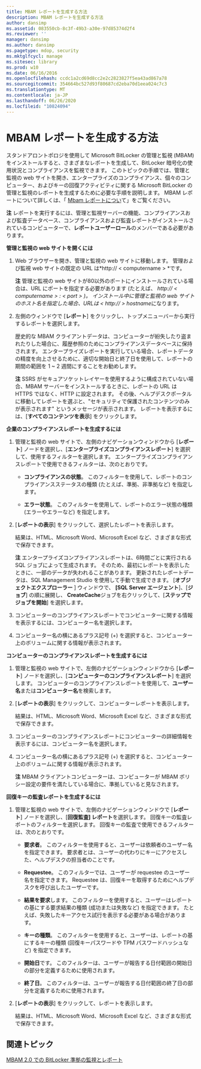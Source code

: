 ```yaml
---
title: MBAM レポートを生成する方法
description: MBAM レポートを生成する方法
author: dansimp
ms.assetid: 083550cb-8c3f-49b3-a30e-97d85374d2f4
ms.reviewer: ''
manager: dansimp
ms.author: dansimp
ms.pagetype: mdop, security
ms.mktglfcycl: manage
ms.sitesec: library
ms.prod: w10
ms.date: 06/16/2016
ms.openlocfilehash: ccdc1a2cd69d8cc2e2c2823827f5ea43ad867a78
ms.sourcegitcommit: 354664bc527d93f80687cd2eba70d1eea024c7c3
ms.translationtype: MT
ms.contentlocale: ja-JP
ms.lasthandoff: 06/26/2020
ms.locfileid: "10824094"
---
```

# MBAM レポートを生成する方法


スタンドアロントポロジを使用して Microsoft BitLocker の管理と監視 (MBAM) をインストールすると、さまざまなレポートを生成して、BitLocker 暗号化の使用状況とコンプライアンスを監視できます。 このトピックの手順では、管理と監視の web サイトを開き、エンタープライズのコンプライアンス、個々のコンピューター、およびキーの回復アクティビティに関する Microsoft BitLocker の管理と監視のレポートを生成するために必要な手順を説明します。 MBAM レポートについて詳しくは、「 [Mbam レポートについ](understanding-mbam-reports-mbam-2.md)て」をご覧ください。

**注** レポートを実行するには、管理と監視サーバーの機能、コンプライアンスおよび監査データベース、コンプライアンスおよび監査レポートがインストールされているコンピューターで、**レポートユーザーロール**のメンバーである必要があります。

 

**管理と監視の web サイトを開くには**

1.  Web ブラウザーを開き、管理と監視の web サイトに移動します。 管理および監視 web サイトの既定の URL は*http:// &lt; computername &gt; *です。

    **注** 管理と監視の web サイトが80以外のポートにインストールされている場合は、URL にポートを指定する必要があります (たとえば、 *http:// &lt; computername &gt; : &lt; port &gt; *)。 インストール中に管理と監視の web サイトのホスト名を指定した場合、URL*は &lt; http:// &gt; hostname*になります。

     

2.  左側のウィンドウで [**レポート**] をクリックし、トップメニューバーから実行するレポートを選択します。

    歴史的な MBAM クライアントデータは、コンピューターが紛失したり盗まれたりした場合に、履歴参照のためにコンプライアンスデータベースに保持されます。 エンタープライズレポートを実行している場合、レポートデータの精度を向上させるために、適切な開始日と終了日を使用して、レポートの期間の範囲を 1 ~ 2 週間にすることをお勧めします。

    **注** SSRS がセキュアソケットレイヤーを使用するように構成されていない場合、MBAM サーバーをインストールするときに、レポートの URL は HTTPS ではなく、HTTP に設定されます。 その後、ヘルプデスクポータルに移動してレポートを選ぶと、"セキュリティで保護されたコンテンツのみが表示されます" というメッセージが表示されます。 レポートを表示するには、[**すべてのコンテンツを表示**] をクリックします。

     

**企業のコンプライアンスレポートを生成するには**

1.  管理と監視の web サイトで、左側のナビゲーションウィンドウから [**レポート**] ノードを選択し、[**エンタープライズコンプライアンスレポート**] を選択して、使用するフィルターを選択します。 エンタープライズコンプライアンスレポートで使用できるフィルターは、次のとおりです。

    -   **コンプライアンスの状態**。 このフィルターを使用して、レポートのコンプライアンスステータスの種類 (たとえば、準拠、非準拠など) を指定します。

    -   **エラー状態**。 このフィルターを使用して、レポートのエラー状態の種類 (エラーやエラーなど) を指定します。

2.  [**レポートの表示**] をクリックして、選択したレポートを表示します。

    結果は、HTML、Microsoft Word、Microsoft Excel など、さまざまな形式で保存できます。

    **注** エンタープライズコンプライアンスレポートは、6時間ごとに実行される SQL ジョブによって生成されます。 そのため、最初にレポートを表示したときに、一部のデータが失われることがあります。 更新されたレポートデータは、SQL Management Studio を使用して手動で生成できます。 [**オブジェクトエクスプローラー** ] ウィンドウで、 **[SQL Server エージェント**]、[**ジョブ**] の順に展開し、 **CreateCache**ジョブを右クリックして、[**ステップでジョブを開始**] を選択します。

     

3.  コンピューターのコンプライアンスレポートでコンピューターに関する情報を表示するには、コンピューター名を選択します。

4.  コンピューター名の横にあるプラス記号 (+) を選択すると、コンピューター上のボリュームに関する情報が表示されます。

**コンピューターのコンプライアンスレポートを生成するには**

1.  管理と監視の web サイトで、左側のナビゲーションウィンドウから [**レポート**] ノードを選択し、[**コンピューターのコンプライアンスレポート**] を選択します。 コンピューターのコンプライアンスレポートを使用して、**ユーザー名**または**コンピューター名**を検索します。

2.  [**レポートの表示**] をクリックして、コンピューターレポートを表示します。

    結果は、HTML、Microsoft Word、Microsoft Excel など、さまざまな形式で保存できます。

3.  コンピューターのコンプライアンスレポートにコンピューターの詳細情報を表示するには、コンピューター名を選択します。

4.  コンピューター名の横にあるプラス記号 (+) を選択すると、コンピューター上のボリュームに関する情報が表示されます。

    **注** MBAM クライアントコンピューターは、コンピューターが MBAM ポリシー設定の要件を満たしている場合に、準拠していると見なされます。

     

**回復キーの監査レポートを生成するには**

1.  管理と監視の web サイトで、左側のナビゲーションウィンドウで [**レポート**] ノードを選択し、[**回復監査] レポート**を選択します。 回復キーの監査レポートのフィルターを選択します。 回復キーの監査で使用できるフィルターは、次のとおりです。

    -   **要求者**。 このフィルターを使用すると、ユーザーは依頼者のユーザー名を指定できます。 要求者とは、ユーザーの代わりにキーにアクセスした、ヘルプデスクの担当者のことです。

    -   **Requestee**。 このフィルターでは、ユーザーが requestee のユーザー名を指定できます。 Requestee は、回復キーを取得するためにヘルプデスクを呼び出したユーザーです。

    -   **結果を要求**します。 このフィルターを使用すると、ユーザーはレポートの基にする要求結果の種類 (成功または失敗など) を指定できます。 たとえば、失敗したキーアクセス試行を表示する必要がある場合があります。

    -   **キーの種類**。 このフィルターを使用すると、ユーザーは、レポートの基にするキーの種類 (回復キーパスワードや TPM パスワードハッシュなど) を指定できます。

    -   **開始日**です。 このフィルターは、ユーザーが報告する日付範囲の開始日の部分を定義するために使用されます。

    -   **終了日**。 このフィルターは、ユーザーが報告する日付範囲の終了日の部分を定義するために使用されます。

2.  [**レポートの表示**] をクリックして、レポートを表示します。

    結果は、HTML、Microsoft Word、Microsoft Excel など、さまざまな形式で保存できます。

## 関連トピック


[MBAM 2.0 での BitLocker 準拠の監視とレポート](monitoring-and-reporting-bitlocker-compliance-with-mbam-20-mbam-2.md)

 

 





